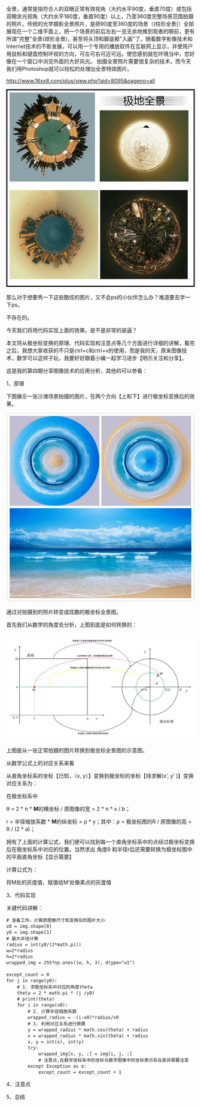 全景，通常是指符合人的双眼正常有效视角（大约水平90度，垂直70度）或包括双眼余光视角（大约水平180度，垂直90度）以上，乃至360度完整场景范围拍摄的照片。传统的光学摄影全景照片，是把90度至360度的场景（(柱形全景)）全部展现在一个二维平面上，把一个场景的前后左右一览无余地推到观者的眼前，更有所谓"完整"全景(球形全景)，甚至将头顶和脚底都"入画"了。随着数字影像技术和Internet技术的不断发展，可以用一个专用的播放软件在互联网上显示，并使用户用鼠标和键盘控制环视的方向，可左可右可近可远。使您感到就在环境当中，您好像在一个窗口中浏览外面的大好风光。 拍摄全景照片需要很复杂的技术，而今天我们用Photoshop就可以轻松的处理出全景特效图片。

http://www.16xx8.com/plus/view.php?aid=8095&pageno=all

![](image/sample1.jpg)

那么对于想要秀一下这些酷炫的图片，又不会ps的小伙伴怎么办？难道要去学一下ps。

不存在的。

今天我们将用代码实现上面的效果。是不是非常的装逼？

本文将从极坐标变换的原理、代码实现和注意点等几个方面进行详细的讲解，看完之后，我想大家收获的不只是ctrl+c和ctrl+v的使用，而是我的天，原来图像技术，数学可以这样子玩，我要好好跟着小编一起学习进步【明示关注和分享】。

这是我的第四期分享图像技术的应用分析，其他的可以参看：



1、原理

下图展示一张沙滩场景拍摄的图片，在两个方向【上和下】进行极坐标变换后的效果。

![](./image/sample2.jpg)

通过对拍摄到的照片转变成炫酷的极坐标全景图。

首先我们从数学的角度去分析，上图到底是如何转换的：

![](./image/sample3.jpg)

上图是从一张正常拍摄的图片转换到极坐标全景图的示意图。

从数学公式上的对应关系来看

从直角坐标系的坐标【已知，（x, y）】变换到极坐标的坐标【待求解(x’, y’ )】变换对应关系为：

在极坐标系中

θ = 2 * π * **M**的横坐标 / 原图像的宽 = 2 * π * x / b；

r = 半径缩放系数 * **M**的纵坐标 = ρ * y；其中：ρ = 极坐标图的R / 原图像的高 = R / (2 * a)；

拥有了上面的计算公式，我们便可以找到每一个直角坐标系中的点经过极坐标变换后在极坐标系中对应的位置。当然求出 角度θ 和半径r后还需要转换为极坐标图中的平面直角坐标【显示需要】

计算公式为：



将M处的灰度值，赋值给M‘处像素点的灰度值





3、代码实现

关键代码讲解：

```
# 准备工作，计算原图像尺寸和变换后的图片大小
x0 = img.shape[0]
y0 = img.shape[1]
# 最大半径计算
radius = int(y0/(2*math.pi))
w=2*radius
h=2*radius
wrapped_img = 255*np.ones((w, h, 3), dtype="u1")

except_count = 0
for j in range(y0):
    # 1. 求极坐标系中对应的角度theta
    theta = 2 * math.pi * (j /y0)  
    # print(theta)
    for i in range(x0):
    	# 2. 计算半径缩放系数
        wrapped_radius = -(i-x0)*radius/x0
        # 3. 利用对应关系进行换算
        y = wrapped_radius * math.cos(theta) + radius  
        x = wrapped_radius * math.sin(theta) + radius
        x, y = int(x), int(y)
        try:
            wrapped_img[x, y, :] = img[i, j, :] 
            # 注意点,在数学坐标系中的坐标与数字图像中的坐标表示存在差异需要注意
        except Exception as e:
            except_count = except_count + 1

```





4、注意点



5、总结